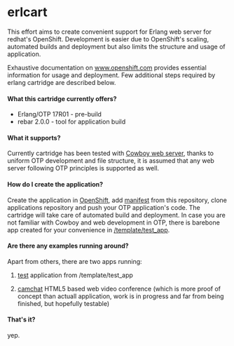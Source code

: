 erlcart
=======

This effort aims to create convenient support for Erlang web server for redhat's OpenShift. Development is easier due to OpenShift's scaling, automated builds and deployment but also limits the structure and usage of application.

Exhaustive documentation on www.openshift.com provides essential information for usage and deployment. Few additional steps required by erlang cartridge are described below.

#### What this cartridge currently offers?

- Erlang/OTP 17R01 - pre-build
- rebar 2.0.0 - tool for application build

#### What it supports?

Currently cartridge has been tested with [Cowboy web server](https://github.com/ninenines/cowboy), thanks to uniform OTP development and file structure, it is assumed that any web server following OTP principles is supported as well.

#### How do I create the application?

Create the application in [OpenShift](www.openshift.com), add [manifest](https://raw.githubusercontent.com/wozniakjan/erlcart/master/metadata/manifest.yml) from this repository, clone applications repository and push your OTP application's code. The cartridge will take care of automated build and deployment. In case you are not familiar with Cowboy and web development in OTP, there is barebone app created for your convenience in [/template/test\_app](#todo).

#### Are there any examples running around?

Apart from others, there are two apps running:

1) [test](http://mynewcart-wozj.rhcloud.com/) application from /template/test\_app


2) [camchat](#todo) HTML5 based web video conference (which is more proof of concept than actuall application, work is in progress and far from being finished, but hopefully testable)

#### That's it?
yep.

